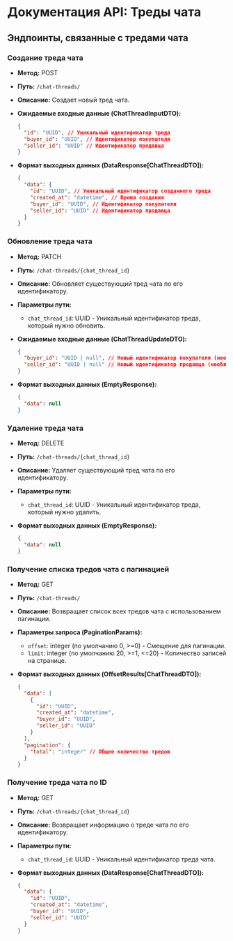 # Документация API: Треды чата

## Эндпоинты, связанные с тредами чата

### Создание треда чата

- **Метод:** POST
- **Путь:** `/chat-threads/`
- **Описание:** Создает новый тред чата.

- **Ожидаемые входные данные (ChatThreadInputDTO):**
  ```json
  {
    "id": "UUID", // Уникальный идентификатор треда
    "buyer_id": "UUID", // Идентификатор покупателя
    "seller_id": "UUID" // Идентификатор продавца
  }
  ```

- **Формат выходных данных (DataResponse[ChatThreadDTO]):**
  ```json
  {
    "data": {
      "id": "UUID", // Уникальный идентификатор созданного треда
      "created_at": "datetime", // Время создания
      "buyer_id": "UUID", // Идентификатор покупателя
      "seller_id": "UUID" // Идентификатор продавца
    }
  }
  ```

### Обновление треда чата

- **Метод:** PATCH
- **Путь:** `/chat-threads/{chat_thread_id}`
- **Описание:** Обновляет существующий тред чата по его идентификатору.

- **Параметры пути:**
  - `chat_thread_id`: UUID - Уникальный идентификатор треда, который нужно обновить.

- **Ожидаемые входные данные (ChatThreadUpdateDTO):**
  ```json
  {
    "buyer_id": "UUID | null", // Новый идентификатор покупателя (необязательно)
    "seller_id": "UUID | null" // Новый идентификатор продавца (необязательно)
  }
  ```

- **Формат выходных данных (EmptyResponse):**
  ```json
  {
    "data": null
  }
  ```

### Удаление треда чата

- **Метод:** DELETE
- **Путь:** `/chat-threads/{chat_thread_id}`
- **Описание:** Удаляет существующий тред чата по его идентификатору.

- **Параметры пути:**
  - `chat_thread_id`: UUID - Уникальный идентификатор треда, который нужно удалить.

- **Формат выходных данных (EmptyResponse):**
  ```json
  {
    "data": null
  }
  ```

### Получение списка тредов чата с пагинацией

- **Метод:** GET
- **Путь:** `/chat-threads/`
- **Описание:** Возвращает список всех тредов чата с использованием пагинации.

- **Параметры запроса (PaginationParams):**
  - `offset`: integer (по умолчанию 0, >=0) - Смещение для пагинации.
  - `limit`: integer (по умолчанию 20, >=1, <=20) - Количество записей на странице.

- **Формат выходных данных (OffsetResults[ChatThreadDTO]):**
  ```json
  {
    "data": [
      {
        "id": "UUID",
        "created_at": "datetime",
        "buyer_id": "UUID",
        "seller_id": "UUID"
      }
    ],
    "pagination": {
      "total": "integer" // Общее количество тредов
    }
  }
  ```

### Получение треда чата по ID

- **Метод:** GET
- **Путь:** `/chat-threads/{chat_thread_id}`
- **Описание:** Возвращает информацию о треде чата по его идентификатору.

- **Параметры пути:**
  - `chat_thread_id`: UUID - Уникальный идентификатор треда чата.

- **Формат выходных данных (DataResponse[ChatThreadDTO]):**
  ```json
  {
    "data": {
      "id": "UUID",
      "created_at": "datetime",
      "buyer_id": "UUID",
      "seller_id": "UUID"
    }
  }
  ```